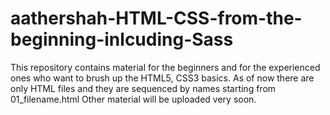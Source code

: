 # aathershah-HTML-CSS-from-the-beginning-inlcuding-Sass
This repository contains material for the beginners and for the experienced ones who want to brush up the HTML5, CSS3 basics.
As of now there are only HTML files and they are sequenced by names starting from 01_filename.html
Other material will be uploaded very soon.
